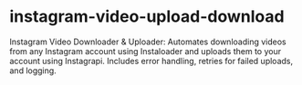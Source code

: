 # instagram-video-upload-download
Instagram Video Downloader &amp; Uploader: Automates downloading videos from any Instagram account using Instaloader and uploads them to your account using Instagrapi. Includes error handling, retries for failed uploads, and logging.
